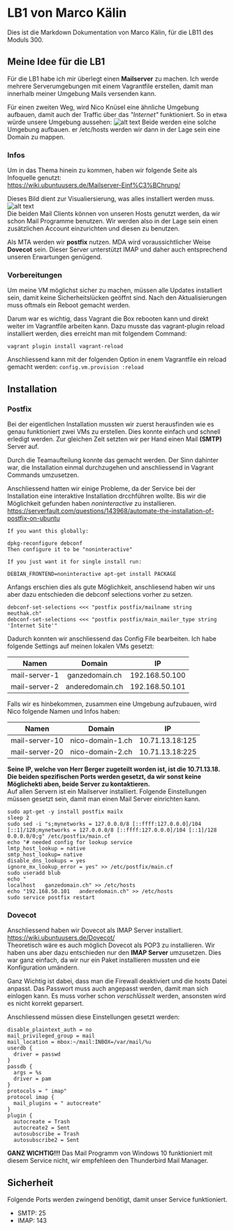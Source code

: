 # LB1 von Marco Kälin
Dies ist die Markdown Dokumentation von Marco Kälin, für die LB11 des Moduls 300.

## Meine Idee für die LB1
Für die LB1 habe ich mir überlegt einen **Mailserver** zu machen. Ich werde mehrere Serverumgebungen mit einem Vagrantfile erstellen, damit man innerhalb meiner Umgebung Mails versenden kann.

Für einen zweiten Weg, wird Nico Knüsel eine ähnliche Umgebung aufbauen, damit auch der Traffic über das *"Internet"* funktioniert.
So in etwa würde unsere Umgebung aussehen:
![alt text](https://thomas-leister.de/images/2016/04/21/mailserver-schema.png "Unser gewolltes Setup")
Beide werden eine solche Umgebung aufbauen. er /etc/hosts werden wir dann in der Lage sein eine Domain zu mappen.

### Infos
Um in das Thema hinein zu kommen, haben wir folgende Seite als Infoquelle genutzt:<br>
https://wiki.ubuntuusers.de/Mailserver-Einf%C3%BChrung/

Dieses Bild dient zur Visualiersierung, was alles installiert werden muss.
![alt text](https://media-cdn.ubuntu-de.org/wiki/attachments/19/30/mail_visual.png "Verbildlichung des gewollten Setups")<br>
Die beiden Mail Clients können von unseren Hosts genutzt werden, da wir schon Mail Programme benutzen. Wir werden also in der Lage sein einen zusätzlichen Account einzurichten und diesen zu benutzen.

Als MTA werden wir **postfix** nutzen. MDA wird voraussichtlicher Weise **Dovecot** sein. Dieser Server unterstützt IMAP und daher auch entsprechend unseren Erwartungen genügend.

### Vorbereitungen
Um meine VM möglichst sicher zu machen, müssen alle Updates installiert sein, damit keine Sicherheitslücken geöffnt sind. Nach den Aktualisierungen muss oftmals ein Reboot gemacht werden.

Darum war es wichtig, dass Vagrant die Box rebooten kann und direkt weiter im Vagrantfile arbeiten kann. Dazu musste das vagrant-plugin reload installiert werden, dies erreicht man mit folgendem Command:
```
vagrant plugin install vagrant-reload
```

Anschliessend kann mit der folgenden Option in enem Vagrantfile ein reload gemacht werden: `config.vm.provision :reload`

## Installation
### Postfix
Bei der eigentlichen Installation mussten wir zuerst herausfinden wie es genau funktioniert zwei VMs zu erstellen. Dies konnte einfach und schnell erledigt werden. Zur gleichen Zeit setzten wir per Hand einen Mail **(SMTP)** Server auf.

Durch die Teamaufteilung konnte das gemacht werden. Der Sinn dahinter war, die Installation einmal durchzugehen und anschliessend in Vagrant Commands umzusetzen.

Anschliessend hatten wir einige Probleme, da der Service bei der Installation eine interaktive Installation drcchführen wollte. Bis wir die Möglichkeit gefunden haben *noninteractive* zu installieren.
https://serverfault.com/questions/143968/automate-the-installation-of-postfix-on-ubuntu
```
If you want this globally:

dpkg-reconfigure debconf
Then configure it to be "noninteractive"

If you just want it for single install run:

DEBIAN_FRONTEND=noninteractive apt-get install PACKAGE
```

Anfangs erschien dies als gute Möglichkeit, anschliesend haben wir uns aber dazu entschieden die debconf selections vorher zu setzen.<br>
```
debconf-set-selections <<< "postfix postfix/mailname string meuthak.ch"
debconf-set-selections <<< "postfix postfix/main_mailer_type string 'Internet Site'"
```
Dadurch konnten wir anschliessend das Config File bearbeiten. Ich habe folgende Settings auf meinen lokalen VMs gesetzt:<br>

| Namen        | Domain          | IP  |
| :-------------:|:-------------:|:-----:|
| mail-server-1      | ganzedomain.ch | 192.168.50.100 |
| mail-server-2      | anderedomain.ch      | 192.168.50.101 |
Falls wir es hinbekommen, zusammen eine Umgebung aufzubauen, wird Nico folgende Namen und Infos haben:

| Namen        | Domain          | IP  |
| :-------------:|:-------------:|:-----:|
| mail-server-10      | nico-domain-1.ch | 10.71.13.18:125 |
| mail-server-20      | nico-domain-2.ch      | 10.71.13.18:225 |
**Seine IP, welche von Herr Berger zugeteilt worden ist, ist die 10.71.13.18. Die beiden spezifischen Ports werden gesetzt, da wir sonst keine Möglichekti aben, beide Server zu kontaktieren.**<br>
Auf allen Servern ist ein Mailserver installiert. Folgende Einstellungen müssen gesetzt sein, damit man einen Mail Server einrichten kann.
````
sudo apt-get -y install postfix mailx
sleep 2
sudo sed -i "s;mynetworks = 127.0.0.0/8 [::ffff:127.0.0.0]/104 [::1]/128;mynetworks = 127.0.0.0/8 [::ffff:127.0.0.0]/104 [::1]/128 0.0.0.0/0;g" /etc/postfix/main.cf
echo "# needed config for lookup service
lmtp_host_lookup = native
smtp_host_lookup= native
disable_dns_lookups = yes
ignore_mx_lookup_error = yes" >> /etc/postfix/main.cf
sudo useradd blub
echo "
localhost   ganzedomain.ch" >> /etc/hosts
echo "192.168.50.101   anderedomain.ch" >> /etc/hosts
sudo service postfix restart
````
### Dovecot
Anschliessend haben wir Dovecot als IMAP Server installiert.
https://wiki.ubuntuusers.de/Dovecot/<br>
Theoretisch wäre es auch möglich Dovecot als POP3 zu installieren. Wir haben uns aber dazu entschieden nur den **IMAP Server** umzusetzen. Dies war ganz einfach, da wir nur ein Paket installieren mussten und eie Konfiguration umändern.

Ganz Wichtig ist dabei, dass man die Firewall deaktiviert und die hosts Datei anpasst. Das Passwort muss auch angepasst werden, damit man sich einlogen kann. Es muss vorher schon *verschlüsselt* werden, ansonsten wird es nicht korrekt geparsert.

Anschliessend müssen diese Einstellungen gesetzt werden:
````
disable_plaintext_auth = no
mail_privileged_group = mail
mail_location = mbox:~/mail:INBOX=/var/mail/%u
userdb {
  driver = passwd
}
passdb {
  args = %s
  driver = pam
}
protocols = " imap"
protocol imap {
  mail_plugins = " autocreate"
}
plugin {
  autocreate = Trash
  autocreate2 = Sent
  autosubscribe = Trash
  autosubscribe2 = Sent
````

**GANZ WICHTIG!!!**
Das Mail Programm von Windows 10 funktioniert mit diesem Service nicht, wir empfehleen den Thunderbird Mail Manager.

## Sicherheit
Folgende Ports werden zwingend benötigt, damit unser Service funktioniert.
* SMTP: 25
* IMAP: 143
